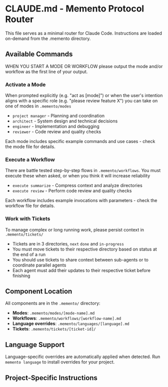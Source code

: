 # CLAUDE.md - Memento Protocol Router

This file serves as a minimal router for Claude Code. Instructions are loaded on-demand from the .memento directory.

## Available Commands

WHEN YOU START A MODE OR WORKFLOW please output the mode and/or workflow as the first line of your output.

### Activate a Mode
When prompted explicitly (e.g. "act as [mode]") or when the user's intention aligns with a specific role (e.g. "please review feature X") you can take on one of modes in `.memento/modes`
- `project manager` - Planning and coordination
- `architect` - System design and technical decisions
- `engineer` - Implementation and debugging
- `reviewer` - Code review and quality checks

Each mode includes specific example commands and use cases - check the mode file for details.

### Execute a Workflow
There are battle tested step-by-step flows in `.memento/workflows`. You must execute these when asked, or when you think it will increase reliability
- `execute summarize` - Compress context and analyze directories
- `execute review` - Perform code review and quality checks

Each workflow includes example invocations with parameters - check the workflow file for details.

### Work with Tickets
To manage complex or long running work, please persist context in `.memento/tickets/`
- Tickets are in 3 directories, `next` `done` and `in-progress`
- You must move tickets to their respective directory based on status at the end of a run
- You should use tickets to share context between sub-agents or to coordinate parallel agents
- Each agent must add their updates to their respective ticket before finishing

## Component Location
All components are in the `.memento/` directory:
- **Modes**: `.memento/modes/[mode-name].md`
- **Workflows**: `.memento/workflows/[workflow-name].md`
- **Language overrides**: `.memento/languages/[language].md`
- **Tickets**: `.memento/tickets/[ticket-id]/`

## Language Support
Language-specific overrides are automatically applied when detected.
Run `memento language` to install overrides for your project.

## Project-Specific Instructions
<!-- Project-specific content below this line -->         